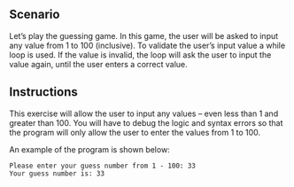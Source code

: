 ## Scenario
Let’s play the guessing game. In this game, the user will be asked to input any value from 1 to 100 (inclusive). To validate the user’s input value a while loop is used. If the value is invalid, the loop will ask the user to input the value again, until the user enters a correct value.

## Instructions
This exercise will allow the user to input any values – even less than 1 and greater than 100.  You will have to debug the logic and syntax errors so that the program will only allow the user to enter the values from 1 to 100.

An example of the program is shown below: 
```
Please enter your guess number from 1 - 100: 33
Your guess number is: 33
```